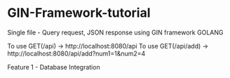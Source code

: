 # GIN-Framework-tutorial

Single file - Query request, JSON response using GIN framework GOLANG


To use  GET(/api) -> http://localhost:8080/api
To use GET(/api/add) -> http://localhost:8080/api/add?num1=1&num2=4


Feature 1 - Database Integration

